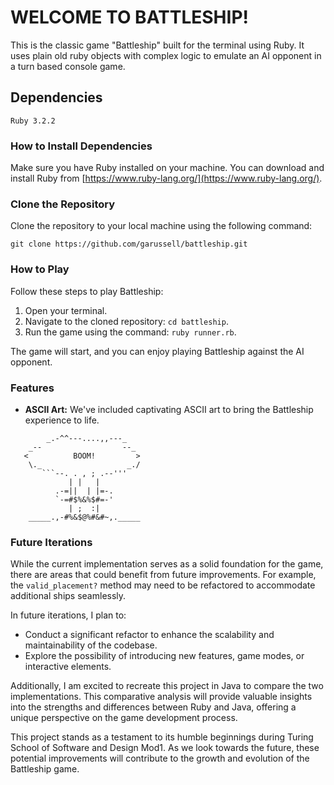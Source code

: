 # WELCOME TO BATTLESHIP!

This is the classic game "Battleship" built for the terminal using Ruby.  It uses plain old ruby objects with complex logic to emulate an AI opponent in a turn based console game.  

## Dependencies

`Ruby 3.2.2`

### How to Install Dependencies

Make sure you have Ruby installed on your machine. You can download and install Ruby from [https://www.ruby-lang.org/](https://www.ruby-lang.org/).

### Clone the Repository

Clone the repository to your local machine using the following command:

`git clone https://github.com/garussell/battleship.git`

### How to Play

Follow these steps to play Battleship:

1. Open your terminal.
2. Navigate to the cloned repository: `cd battleship`.
3. Run the game using the command: `ruby runner.rb`.

The game will start, and you can enjoy playing Battleship against the AI opponent.

### Features

- **ASCII Art:** We've included captivating ASCII art to bring the Battleship experience to life. 


```
        _.-^^---....,,---_
    _--                  --_
   <          BOOM!         >
    \._                   _./
       ```--. . , ; .--'''
             | |   |
          .-=||  | |=-.
          `-=#$%&%$#=-'
             | ;  :|
    _____.,-#%&$@%#&#~,._____
```

### Future Iterations

While the current implementation serves as a solid foundation for the game, there are areas that could benefit from future improvements. For example, the `valid_placement?` method may need to be refactored to accommodate additional ships seamlessly.

In future iterations, I plan to:

- Conduct a significant refactor to enhance the scalability and maintainability of the codebase.
- Explore the possibility of introducing new features, game modes, or interactive elements.

Additionally, I am excited to recreate this project in Java to compare the two implementations. This comparative analysis will provide valuable insights into the strengths and differences between Ruby and Java, offering a unique perspective on the game development process.

This project stands as a testament to its humble beginnings during Turing School of Software and Design Mod1. As we look towards the future, these potential improvements will contribute to the growth and evolution of the Battleship game.

